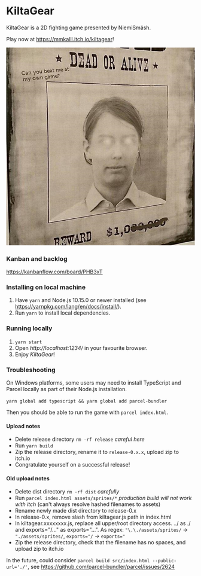 # KiltaGear
KiltaGear is a 2D fighting game presented by NiemiSmäsh.

Play now at https://mmkalll.itch.io/kiltagear!

![真・mmKALLL](src/assets/sprites/original-true-mmkalll.jpg?raw=true "True mmKALLL")

### Kanban and backlog

https://kanbanflow.com/board/PHB3xT

### Installing on local machine

1. Have `yarn` and Node.js 10.15.0 or newer installed (see https://yarnpkg.com/lang/en/docs/install/).
2. Run `yarn` to install local dependencies.

### Running locally

1. `yarn start`
2. Open *http://localhost:1234/* in your favourite browser.
3. Enjoy *KiltaGear*!

### Troubleshooting

On Windows platforms, some users may need to install TypeScript and Parcel locally as part of their Node.js installation.

`yarn global add typescript && yarn global add parcel-bundler`

Then you should be able to run the game with `parcel index.html`.

#### Upload notes

- Delete release directory `rm -rf release` *careful here*
- Run `yarn build`
- Zip the release directory, rename it to `release-0.x.x`, upload zip to itch.io
- Congratulate yourself on a successful release!

#### Old upload notes

- Delete dist directory `rm -rf dist` *carefully*
- Run `parcel index.html assets/sprites/*` *production build will not work with itch* (can't always resolve hashed filenames to assets)
- Rename newly made dist directory to release-0.x
- In release-0.x, remove slash from kiltagear.js path in index.html
- In kiltagear.xxxxxxxx.js, replace all upper/root directory access. ../ as ./ and exports="/..." as exports="...".  As regex: `"\.\./assets/sprites/` -> `"./assets/sprites/`, `exports="/` -> `exports="`
- Zip the release directory, check that the filename has no spaces, and upload zip to itch.io

In the future, could consider `parcel build src/index.html --public-url='./'`, see https://github.com/parcel-bundler/parcel/issues/2624
